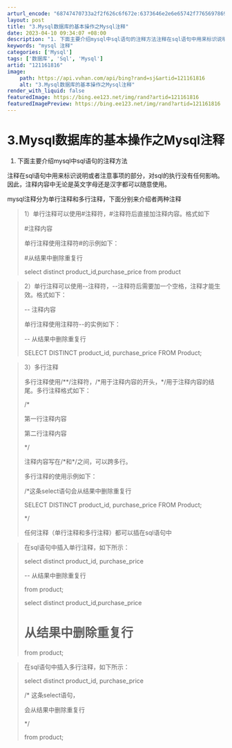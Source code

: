 ```yaml
---
arturl_encode: "68747470733a2f2f626c6f672e:6373646e2e6e65742f77656978696e5f34333839333438332f:61727469636c652f64657461696c732f313231313631383136"
layout: post
title: "3.Mysql数据库的基本操作之Mysql注释"
date: 2023-04-10 09:34:07 +08:00
description: "1. 下面主要介绍mysql中sql语句的注释方法注释在sql语句中用来标识说明或者注意事项的部分，"
keywords: "mysql 注释"
categories: ['Mysql']
tags: ['数据库', 'Sql', 'Mysql']
artid: "121161816"
image:
    path: https://api.vvhan.com/api/bing?rand=sj&artid=121161816
    alt: "3.Mysql数据库的基本操作之Mysql注释"
render_with_liquid: false
featuredImage: https://bing.ee123.net/img/rand?artid=121161816
featuredImagePreview: https://bing.ee123.net/img/rand?artid=121161816
---
```


# 3.Mysql数据库的基本操作之Mysql注释

1. 下面主要介绍mysql中sql语句的注释方法

注释在sql语句中用来标识说明或者注意事项的部分，对sql的执行没有任何影响。因此，注释内容中无论是英文字母还是汉字都可以随意使用。

mysql注释分为单行注释和多行注释，下面分别来介绍者两种注释

> 1）单行注释可以使用#注释符，#注释符后直接加注释内容。格式如下
>
> #注释内容
>
> 单行注释使用注释符#的示例如下：
>
> #从结果中删除重复行
>
> select distinct product\_id,purchase\_price from product

> 2）单行注释可以使用--注释符，--注释符后需要加一个空格，注释才能生效。格式如下：
>
> -- 注释内容
>
> 单行注释使用注释符--的实例如下：
>
> -- 从结果中删除重复行
>   
> SELECT DISTINCT product\_id, purchase\_price FROM Product;

> 3）多行注释
>
> 多行注释使用/\*\*/注释符，/\*用于注释内容的开头，\*/用于注释内容的结尾。多行注释格式如下：
>
> /\*
>
> 第一行注释内容
>
> 第二行注释内容
>
> \*/
>
> 注释内容写在/\*和\*/之间，可以跨多行。
>
> 多行注释的使用示例如下：
>
> /\*这条select语句会从结果中删除重复行
>
> SELECT DISTINCT product\_id, purchase\_price FROM Product;
>
> \*/
>
> 任何注释（单行注释和多行注释）都可以插在sql语句中

> 在sql语句中插入单行注释，如下所示：
>
> select distinct product\_id, purchase\_price
>
> -- 从结果中删除重复行
>
> from product;
>
> select distinct product\_id,purchase\_price
>
> # 从结果中删除重复行
>
> from product;

> 在sql语句中插入多行注释，如下所示：
>
> select distinct product\_id, purchase\_price
>
> /\* 这条select语句，
>
> 会从结果中删除重复行
>
> \*/
>
> from product;